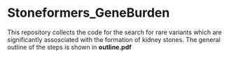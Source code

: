 # Stoneformers_GeneBurden
This repository collects the code for the search for rare variants which are significantly assosciated with the formation of kidney stones. The general outline of the steps is shown in **outline.pdf**
